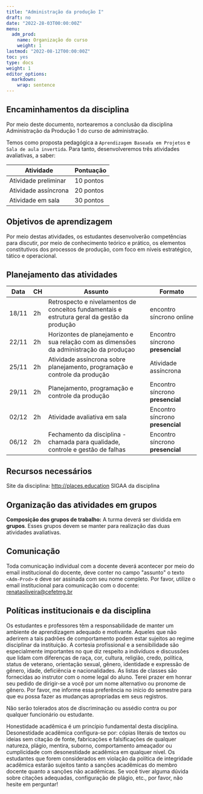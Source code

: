 ```yaml
---
title: "Administração da produção I"
draft: no
date: "2022-28-03T00:00:00Z"
menu:
  adm_prod:
    name: Organização do curso
    weight: 1
lastmod: "2022-08-12T00:00:00Z"
toc: yes
type: docs
weight: 1
editor_options:
  markdown:
    wrap: sentence
---
```


## Encaminhamentos da disciplina

Por meio deste documento, nortearemos a conclusão da disciplina Administração da Produção 1 do curso de administração. 

Temos como proposta pedagógica a `Aprendizagem Baseada em Projetos` e `Sala de aula invertida`. Para tanto, desenvolveremos três atividades avaliativas, a saber:

 Atividade | Pontuação
 ----------|----------
 Atividade preliminar | 10 pontos
 Atividade assíncrona | 20 pontos
 Atividade em sala | 30 pontos


## Objetivos de aprendizagem

Por meio destas atividades, os estudantes desenvolverão competências para discutir, por meio de conhecimento teórico e prático, os elementos constitutivos dos processos de produção, com foco em níveis estratégico, tático e operacional. 


## Planejamento das atividades

| **Data**           | **CH** | **Assunto** | **Formato**|
|----------|--------|-------------|------|
| 18/11              |2h|Retrospecto e nivelamentos de conceitos fundamentais e estrutura geral da gestão da produção | encontro síncrono online
| 22/11              |2h|Horizontes de planejamento e sua relação com as dimensões da administração da produçao | Encontro síncrono **presencial**
| 25/11              |2h|Atividade assíncrona sobre planejamento, programação e controle da produção | Atividade assíncrona
| 29/11              |2h|Planejamento, programação e controle da produção | Encontro síncrono **presencial**
| 02/12              |2h| Atividade avaliativa em sala | Encontro síncrono **presencial** 
| 06/12              |2h|Fechamento da disciplina - chamada para qualidade, controle e gestão de falhas | Encontro síncrono **presencial**

## Recursos necessários

Site da disciplina: http://places.education
SIGAA da disciplina

## Organização das atividades em grupos

**Composição dos grupos de trabalho:** A turma deverá ser dividida em **grupos**. Esses grupos devem se manter para realização das duas atividades avaliativas. 

## Comunicação

Toda comunicação individual com a docente deverá acontecer por meio do email institucional do docente, deve conter no campo "assunto" o texto `<Adm-Prod>` e deve ser assinada com seu nome completo. Por favor, utilize o email institucional para comunicação com o docente: <renataoliveira@cefetmg.br>

## Políticas institucionais e da disciplina

Os estudantes e professores têm a responsabilidade de manter um ambiente de aprendizagem adequado e motivante. Aqueles que não aderirem a tais padrões de comportamento podem estar sujeitos ao regime disciplinar da instituição. A cortesia profissional e a sensibilidade são especialmente importantes no que diz respeito a indivíduos e discussões que lidam com diferenças de raça, cor, cultura, religião, credo, política, status de veterano, orientação sexual, gênero, identidade e expressão de gênero, idade, deficiência e nacionalidades. As listas de classes são fornecidas ao instrutor com o nome legal do aluno. Terei prazer em honrar seu pedido de dirigir-se a você por um nome alternativo ou pronome de gênero. Por favor, me informe essa preferência no início do semestre para que eu possa fazer as mudanças apropriadas em seus registros.

Não serão tolerados atos de discriminação ou assédio contra ou por qualquer funcionário ou estudante.

Honestidade acadêmica é um princípio fundamental desta disciplina. Desonestidade acadêmica configura-se por: cópias literais de textos ou ideias sem citação de fonte, fabricações e falsificações de qualquer natureza, plágio, mentira, suborno, comportamento ameaçador ou cumplicidade com desonestidade acadêmica em qualquer nível. Os estudantes que forem considerados em violação da política de integridade acadêmica estarão sujeitos tanto a sanções acadêmicas do membro docente quanto a sanções não acadêmicas. Se você tiver alguma dúvida sobre citações adequadas, configuração de plágio, etc., por favor, não hesite em perguntar!

